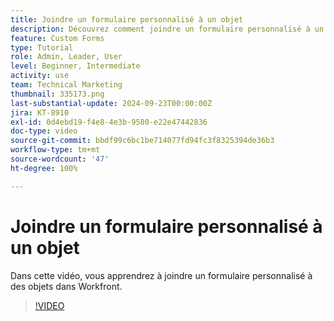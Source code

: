 ```yaml
---
title: Joindre un formulaire personnalisé à un objet
description: Découvrez comment joindre un formulaire personnalisé à un objet et rendre des champs personnalisés visibles dans les rapports.
feature: Custom Forms
type: Tutorial
role: Admin, Leader, User
level: Beginner, Intermediate
activity: use
team: Technical Marketing
thumbnail: 335173.png
last-substantial-update: 2024-09-23T00:00:00Z
jira: KT-8910
exl-id: 0d4ebd19-f4e8-4e3b-9580-e22e47442836
doc-type: video
source-git-commit: bbdf99c6bc1be714077fd94fc3f8325394de36b3
workflow-type: tm+mt
source-wordcount: '47'
ht-degree: 100%

---
```


# Joindre un formulaire personnalisé à un objet

Dans cette vidéo, vous apprendrez à joindre un formulaire personnalisé à des objets dans Workfront.

>[!VIDEO](https://video.tv.adobe.com/v/335173/?quality=12&learn=on&enablevpops=1)
